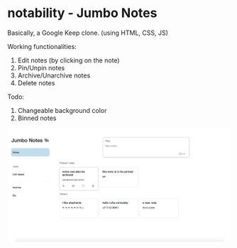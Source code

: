 # notability - Jumbo Notes

Basically, a Google Keep clone. 
(using HTML, CSS, JS)

Working functionalities:
1. Edit notes (by clicking on the note)
2. Pin/Unpin notes
3. Archive/Unarchive notes
4. Delete notes 

Todo:
1. Changeable background color
2. Binned notes

![image](docs/images/jumbo-notes.png)

